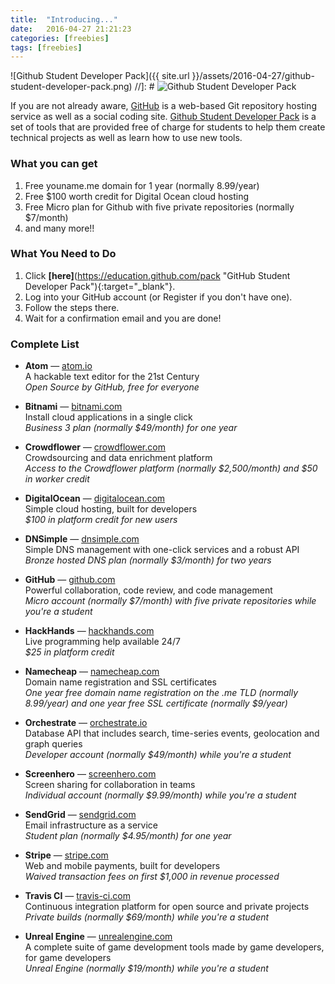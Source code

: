 ```yaml
---
title:  "Introducing..."
date:   2016-04-27 21:21:23
categories: [freebies]
tags: [freebies]
---
```


[//]: # (This may be the most platform independent comment)
![Github Student Developer Pack]({{ site.url }}/assets/2016-04-27/github-student-developer-pack.png)
//]: # ![Github Student Developer Pack](http://localhost:4000/assets/2016-04-27/github-student-developer-pack.png)

If you are not already aware, [GitHub](http://github.com "GitHub") is a web-based Git repository hosting service as well as a social coding site. 
[Github Student Developer Pack](https://education.github.com/pack "GitHub Student Developer Pack") is a set of tools that are provided free of charge for students to help them create technical projects as well as learn how to use new tools.

### What you can get

1. Free youname.me domain for 1 year (normally 8.99/year)
2. Free $100 worth credit for Digital Ocean cloud hosting
3. Free Micro plan for Github with five private repositories (normally $7/month)
4. and many more!!

### What You Need to Do

1. Click **[**here**]**(https://education.github.com/pack "GitHub Student Developer Pack"){:target="_blank"}.
2. Log into your GitHub account (or Register if you don't have one).
3. Follow the steps there. 
4. Wait for a confirmation email and you are done!

### Complete List

+ **Atom** — [atom.io](http://atom.io "Atom") <br>
A hackable text editor for the 21st Century<br>
_Open Source by GitHub, free for everyone_

+ **Bitnami** — [bitnami.com](http://bitnami.com "Bitnami") <br>
Install cloud applications in a single click<br>
_Business 3 plan (normally $49/month) for one year_

+ **Crowdflower** — [crowdflower.com](http://crowdflower.com "Crowd Flower") <br>
Crowdsourcing and data enrichment platform<br>
_Access to the Crowdflower platform (normally $2,500/month) and $50 in worker credit_

+ **DigitalOcean** — [digitalocean.com](http://digitalocean.com "Digital Ocean") <br>
Simple cloud hosting, built for developers<br>
_$100 in platform credit for new users_

+ **DNSimple** — [dnsimple.com](http://dnsimple.com "Atom") <br>
Simple DNS management with one-click services and a robust API<br>
_Bronze hosted DNS plan (normally $3/month) for two years_

+ **GitHub** — [github.com](http://github.com "Atom") <br>
Powerful collaboration, code review, and code management<br>
_Micro account (normally $7/month) with five private repositories while you're a student_

+ **HackHands** — [hackhands.com](http://hackhands.com "HackHands") <br>
Live programming help available 24/7<br>
_$25 in platform credit_

+ **Namecheap** — [namecheap.com](http://namecheap.com "Nameheap") <br>
Domain name registration and SSL certificates<br>
_One year free domain name registration on the .me TLD (normally 8.99/year) and one year free SSL certificate (normally $9/year)_

+ **Orchestrate** — [orchestrate.io](http://orchestrate.io "Orchestrate") <br>
Database API that includes search, time-series events, geolocation and graph queries<br>
_Developer account (normally $49/month) while you're a student_

+ **Screenhero** — [screenhero.com](http://screenhero.com "Screenhero") <br>
Screen sharing for collaboration in teams<br>
_Individual account (normally $9.99/month) while you're a student_

+ **SendGrid** — [sendgrid.com](http://sendgrid.com "screenhero") <br>
Email infrastructure as a service<br>
_Student plan (normally $4.95/month) for one year_

+ **Stripe** — [stripe.com](http://stripe.com "Atom") <br>
Web and mobile payments, built for developers<br>
_Waived transaction fees on first $1,000 in revenue processed_

+ **Travis CI** — [travis-ci.com](http://travis-ci.com "Travis CI") <br>
Continuous integration platform for open source and private projects<br>
_Private builds (normally $69/month) while you're a student_

+ **Unreal Engine** — [unrealengine.com](http://unrealengine.com "Unreal Engine") <br>
A complete suite of game development tools made by game developers, for game developers<br>
_Unreal Engine (normally $19/month) while you're a student_
